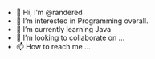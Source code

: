 - 👋 Hi, I’m @randered
- 👀 I’m interested in Programming overall.
- 🌱 I’m currently learning Java
- 💞️ I’m looking to collaborate on ...
- 📫 How to reach me ...

<!---
randered/randered is a ✨ special ✨ repository because its `README.md` (this file) appears on your GitHub profile.
You can click the Preview link to take a look at your changes.
--->
